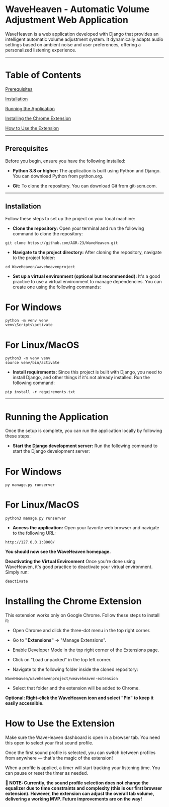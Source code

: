 # WaveHeaven - Automatic Volume Adjustment Web Application
WaveHeaven is a web application developed with Django that provides an intelligent automatic volume adjustment system. It dynamically adapts audio settings based on ambient noise and user preferences, offering a personalized listening experience.
****

# Table of Contents

[Prerequisites](https://github.com/AGR-23/WaveHeaven?tab=readme-ov-file#prerequisites)

[Installation](https://github.com/AGR-23/WaveHeaven?tab=readme-ov-file#installation)

[Running the Application](https://github.com/AGR-23/WaveHeaven?tab=readme-ov-file#running-the-application)

[Installing the Chrome Extension](https://github.com/AGR-23/WaveHeaven?tab=readme-ov-file#installing-the-chrome-extension)

[How to Use the Extension](https://github.com/AGR-23/WaveHeaven?tab=readme-ov-file#how-to-use-the-extension)
****

## Prerequisites
Before you begin, ensure you have the following installed:

- **Python 3.8 or higher:** The application is built using Python and Django. You can download Python from python.org.

- **Git:** To clone the repository. You can download Git from git-scm.com.
****

## Installation
Follow these steps to set up the project on your local machine:

- **Clone the repository:**
Open your terminal and run the following command to clone the repository:
```
git clone https://github.com/AGR-23/WaveHeaven.git
```

- **Navigate to the project directory:**
After cloning the repository, navigate to the project folder:

```
cd WaveHeaven/waveheavenproject
```

- **Set up a virtual environment (optional but recommended):**
It's a good practice to use a virtual environment to manage dependencies. You can create one using the following commands:

# For Windows
```
python -m venv venv
venv\Scripts\activate
```

# For Linux/MacOS
```
python3 -m venv venv
source venv/bin/activate
```
- **Install requirements:**
Since this project is built with Django, you need to install Django, and other things if it's not already installed. Run the following command:

```
pip install -r requirements.txt
```
****

# Running the Application
Once the setup is complete, you can run the application locally by following these steps:

- **Start the Django development server:**
Run the following command to start the Django development server:

# For Windows
```
py manage.py runserver
```

# For Linux/MacOS
```
python3 manage.py runserver
```

- **Access the application:**
Open your favorite web browser and navigate to the following URL:

```
http://127.0.0.1:8000/
```
**You should now see the WaveHeaven homepage.**

**Deactivating the Virtual Environment**
Once you're done using WaveHeaven, it's good practice to deactivate your virtual environment. Simply run:
```
deactivate
```

# Installing the Chrome Extension
This extension works only on Google Chrome. Follow these steps to install it:

- Open Chrome and click the three-dot menu in the top right corner.

- Go to **"Extensions"** → "Manage Extensions".

- Enable Developer Mode in the top right corner of the Extensions page.

- Click on "Load unpacked" in the top left corner.

- Navigate to the following folder inside the cloned repository:
  
```
WaveHeaven/waveheavenproject/weaveheaven-extension
```

- Select that folder and the extension will be added to Chrome.

**Optional: Right-click the WaveHeaven icon and select "Pin" to keep it easily accessible.**

# How to Use the Extension

Make sure the WaveHeaven dashboard is open in a browser tab. You need this open to select your first sound profile.

Once the first sound profile is selected, you can switch between profiles from anywhere — that's the magic of the extension!

When a profile is applied, a timer will start tracking your listening time. You can pause or reset the timer as needed.

**🔔 NOTE: Currently, the sound profile selection does not change the equalizer due to time constraints and complexity (this is our first browser extension). However, the extension can adjust the overall tab volume, delivering a working MVP. Future improvements are on the way!**

